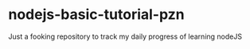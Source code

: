 # nodejs-basic-tutorial-pzn

Just a fooking repository to track my daily progress of learning nodeJS

